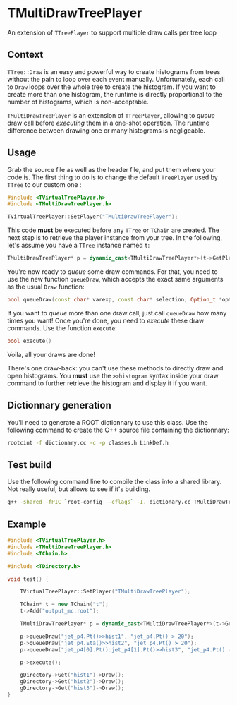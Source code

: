 # TMultiDrawTreePlayer

An extension of ``TTreePlayer`` to support multiple draw calls per tree loop

## Context

``TTree::Draw`` is an easy and powerful way to create histograms from trees without the pain to loop over each event manually. Unfortunately, each call to ``Draw`` loops over the whole tree to create the histogram. If you want to create more than one histogram, the runtime is directly proportional to the number of histograms, which is non-acceptable.

``TMultiDrawTreePlayer`` is an extension of ``TTreePlayer``, allowing to *queue* draw call before *executing* them in a one-shot operation. The runtime difference between drawing one or many histograms is negligeable.

## Usage

Grab the source file as well as the header file, and put them where your code is. The first thing to do is to change the default ``TreePlayer`` used by ``TTree`` to our custom one :

```C++
#include <TVirtualTreePlayer.h>
#include <TMultiDrawTreePlayer.h>

TVirtualTreePlayer::SetPlayer("TMultiDrawTreePlayer");
```

This code **must** be executed before any ``TTree`` or ``TChain`` are created. The next step is to retrieve the player instance from your tree. In the following, let's assume you have a ``TTree`` instance named ``t``:

```C++
TMultiDrawTreePlayer* p = dynamic_cast<TMultiDrawTreePlayer*>(t->GetPlayer());
```

You're now ready to *queue* some draw commands. For that, you need to use the new function ``queueDraw``, which accepts the exact same arguments as the usual ``Draw`` function:

```C++
bool queueDraw(const char* varexp, const char* selection, Option_t *option = "", Long64_t nentries = 1000000000, Long64_t firstentry = 0)
```

If you want to *queue* more than one draw call, just call ``queueDraw`` how many times you want! Once you're done, you need to *execute* these draw commands. Use the function ``execute``:
```C++
bool execute()
```

Voila, all your draws are done!

There's one draw-back: you can't use these methods to directly draw and open histograms. You **must** use the ``>>histogram`` syntax inside your draw command to further retrieve the histogram and display it if you want.

## Dictionnary generation

You'll need to generate a ROOT dictionnary to use this class. Use the following command to create the C++ source file containing the dictionnary:

```bash
rootcint -f dictionary.cc -c -p classes.h LinkDef.h
```

## Test build

Use the following command line to compile the class into a shared library. Not really useful, but allows to see if it's building.

```bash
g++ -shared -fPIC `root-config --cflags` -I. dictionary.cc TMultiDrawTreePlayer.cxx TSelectorMultiDraw.cxx `root-config --ldflags --libs` -lTreePlayer  -o libTMulti.so
```

## Example

```C++
#include <TVirtualTreePlayer.h>
#include <TMultiDrawTreePlayer.h>
#include <TChain.h>

#include <TDirectory.h>

void test() {

    TVirtualTreePlayer::SetPlayer("TMultiDrawTreePlayer");

    TChain* t = new TChain("t");
    t->Add("output_mc.root");

    TMultiDrawTreePlayer* p = dynamic_cast<TMultiDrawTreePlayer*>(t->GetPlayer());

    p->queueDraw("jet_p4.Pt()>>hist1", "jet_p4.Pt() > 20");
    p->queueDraw("jet_p4.Eta()>>hist2", "jet_p4.Pt() > 20");
    p->queueDraw("jet_p4[0].Pt():jet_p4[1].Pt()>>hist3", "jet_p4.Pt() > 50");

    p->execute();

    gDirectory->Get("hist1")->Draw();
    gDirectory->Get("hist2")->Draw();
    gDirectory->Get("hist3")->Draw();
}
```
